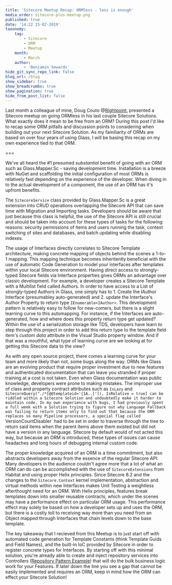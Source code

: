 ```yaml
---
title: 'Sitecore Meetup Recap: ORMless - less is enough'
media_order: sitecore-plus-meetup.png
published: true
date: '14:22 15-02-2019'
taxonomy:
    tag:
        - Sitecore
        - ORM
        - Meetup
    month:
        - March
    author:
        - 'Benjamin Sewards'
hide_git_sync_repo_link: false
blog_url: /blog
show_sidebar: true
show_breadcrumbs: true
show_pagination: true
hide_from_post_list: false
---
```


Last month a colleague of mine, Doug Couto @[Rightpoint](https://www.rightpoint.com/), presented a Sitecore meetup on going ORMless in his last couple Sitecore Solutions. What exactly does it mean to be free from an ORM? During this post I'd like to recap some ORM pitfalls and discussion points to considering when building out your next Sitecore Solution. As my familiarity of ORMs are based on over four years of using Glass, I will be basing this recap on my own experience tied to that ORM.

===

We've all heard the #1 presumed _substantial_ benefit of going with an ORM such as Glass.Mapper.Sc - saving development time. Installation is a breeze with NuGet and scaffolding the initial configuration of most ORMs is relatively fast depending on the experience of the developer. When diving in to the actual development of a component, the use of an ORM has it's upfront benefits.

The `SitecoreService` class provided by Glass.Mapper.Sc is a great extension into CRUD operations overlapping the Sitecore API that can save time with Migration and Importing tasks. Developers should be aware that just because this class is helpful, the use of the Sitecore API is still crucial and should be taken into account for these types of tasks for the following reasons: security permissions of items and users running the task, context switching of sites and databases, and batch updating while disabling indexes.

The usage of Interfaces directly correlates to Sitecore Template architecture, making concrete mapping of objects behind the scenes a 1-to-1 mapping. This mapping technique becomes inheritently beneficial with the use of automatic Code Generation to model your interfaces after templates within your local Sitecore environment. Having direct access to strongly-typed Sitecore fields via Interface properties gives ORMs an advantage over classic development. For example, a developer creates a Sitecore Template with a Multilist field called Authors. In order to have access to a List of strongly-typed Authors in Glass, one simply has to 1. Create the IAuthor Interface (presumabley auto-generated) and 2. update the Interface's Author Property to return type `IEnumerable<IAuthor>`. This development pattern is relatively easy to follow for new-comers, but there is a slight learning curve to this automapping. For instance, if the Interfaces are auto-generated, how and where does this property return type get updated? Within the use of a serialization storage like TDS, developers have learn to step through this project in order to add this return type to the template field item's *custom data* attribute in the Visual Studio property window. And if that was a mouthful, what type of learning curve are we looking at for getting this Sitecore data to the view?

As with any open source project, there comes a learning curve for your team and more likely than not, some bugs along the way. ORMs like Glass are an evolving product that require proper investment due to new features and authenticated documentation that can leave you stranded if proper training at a cost is not taken. Even when Glass documentation was public knowledge, developers were prone to making mistakes. The improper use of class and property contract attributes such as `IsLazy` and `SitecoreQuery("./*[@@templateid='{1A..}']), IsRelative = true] can be riddled within a Sitecore Solution and undoubtedly make it harder to maintain code. In my own experience with bugs, I had previously spent a full week with a Solution trying to figure out why Language Fallback was failing to return items only to find out that because the ORM replaces so many Pipeline processors, a special flag called `VersionCountDisabler` had to be set in order to traverse through the tree to return said items when the parent items above them existed but did not have a version in any language. Sitecore by default would of not acted this way, but because an ORM is introduced, these types of issues can cause headaches and long hours of debugging internal custom code.

The proper knowledge acquired of an ORM is a time commitment, but also abstracts developers away from the essence of the regular Sitecore API. Many developers in the audience couldn't agree more that a lot of what an ORM can do can be accomplished with the use of `SitecoreExtensions` from Habitat and using proper Helix principles. Since Sitecore 8.2 and the changes to the `Sitecore.Context` kernel implementation, abstraction and virtual methods within new Interfaces makes Unit Testing a weightless afterthought need for an ORM. With Helix principles, features break templates down into smaller reusable contracts, which under the scenes may have a performance effect on particular ORM usage. This performance effect may solely be based on how a developer sets up and uses the ORM, but there is a costly toll to receiving way more than you need from an Object mapped through Interfaces that chain levels down to the base template.

The key takeaway that I recieved from this Meetup is to just start off with automated code generation for Template Constants (think Template Guids and Field Names), and the built-in IoC provided by Sitecore in order to register concrete types for Interfaces. By starting off with this minimal solution, you're already able to create and inject repository services into Controllers ([Repository Pattern Example](https://doc.sitecore.com/developers/sxa/17/sitecore-experience-accelerator/en/walkthrough--building-a-simple-rendering.html#UUID-fef65d9f-c7c1-501c-76d6-0db484cc4d4d_N1526305267686)) that will do the bulk business logic work for your Features. If later down the line you see a gap that cannot be easily implemented and requires an ORM, keep in mind how the ORM can effect your Sitecore Solution!